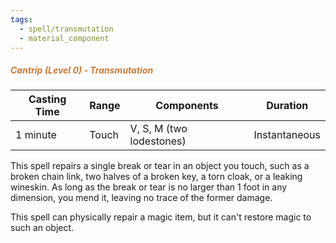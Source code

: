 ```yaml
---
tags:
  - spell/transmutation
  - material_component
---
```

##### *<span style="color:rgb(203, 123, 55)">Cantrip (Level 0) - Transmutation</span>*

| Casting Time | Range | Components               | **Duration**  |
| ------------ | ----- | ------------------------ | ------------- |
| 1 minute     | Touch | V, S, M (two lodestones) | Instantaneous |
This spell repairs a single break or tear in an object you touch, such as a broken chain link, two halves of a broken key, a torn cloak, or a leaking wineskin. As long as the break or tear is no larger than 1 foot in any dimension, you mend it, leaving no trace of the former damage.  

This spell can physically repair a magic item, but it can't restore magic to such an object.